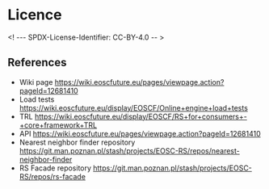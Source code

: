 # Licence

<! --- SPDX-License-Identifier: CC-BY-4.0  -- >

## References

* Wiki page https://wiki.eoscfuture.eu/pages/viewpage.action?pageId=12681410
* Load tests https://wiki.eoscfuture.eu/display/EOSCF/Online+engine+load+tests
* TRL https://wiki.eoscfuture.eu/display/EOSCF/RS+for+consumers+-+core+framework+TRL
* API https://wiki.eoscfuture.eu/pages/viewpage.action?pageId=12681410 
* Nearest neighbor finder repository https://git.man.poznan.pl/stash/projects/EOSC-RS/repos/nearest-neighbor-finder
* RS Facade repository https://git.man.poznan.pl/stash/projects/EOSC-RS/repos/rs-facade
